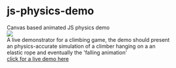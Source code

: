 # js-physics-demo
Canvas based animated JS physics demo <br/>
<img src="https://raw.githubusercontent.com/luke-b/js-physics-demo/master/climber-fall1.png"/><br/>
A live demonstrator for a climbing game, the demo should present <br/>
an physics-accurate simulation of a climber hanging on a an <br/>
elastic rope and eventually the 'falling animation' <br/>
[click for a live demo here](http://htmlpreview.github.io/?https://raw.githubusercontent.com/luke-b/js-physics-demo/master/index.html)

